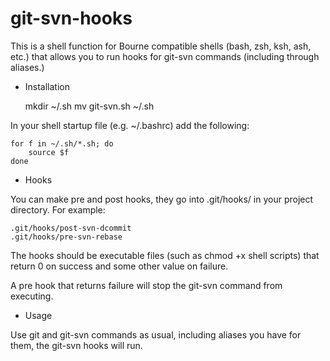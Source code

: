 git-svn-hooks
=============

This is a shell function for Bourne compatible shells (bash, zsh, ksh, ash,
etc.) that allows you to run hooks for git-svn commands (including through
aliases.)

* Installation

    mkdir ~/.sh
    mv git-svn.sh ~/.sh

In your shell startup file (e.g. ~/.bashrc) add the following:

    for f in ~/.sh/*.sh; do
        source $f
    done

* Hooks

You can make pre and post hooks, they go into .git/hooks/ in your project
directory. For example:

    .git/hooks/post-svn-dcommit
    .git/hooks/pre-svn-rebase

The hooks should be executable files (such as chmod +x shell scripts) that
return 0 on success and some other value on failure.

A pre hook that returns failure will stop the git-svn command from executing.

* Usage

Use git and git-svn commands as usual, including aliases you have for them,
the git-svn hooks will run.
